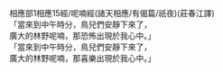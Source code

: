 相應部1相應15經/呢喃經(諸天相應/有偈篇/祇夜)(莊春江譯)  
「當來到中午時分，鳥兒們安靜下來了，  
廣大的林野呢喃，那恐怖出現於我心中。」  
「當來到中午時分，鳥兒們安靜下來了，  
廣大的林野呢喃，那喜樂出現於我心中。」  
  
  
